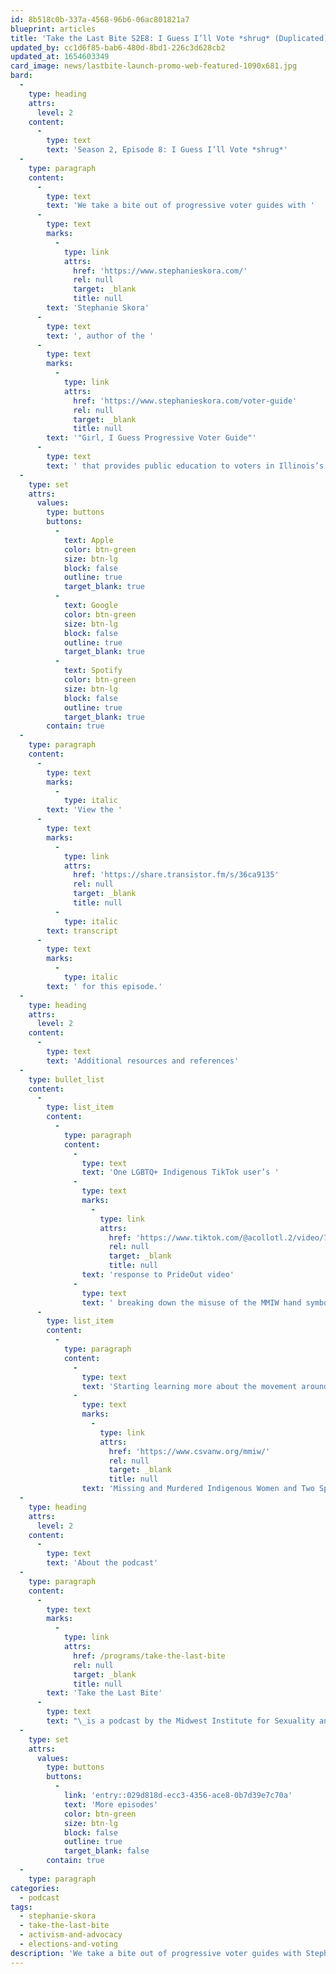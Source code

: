 ```yaml
---
id: 8b518c0b-337a-4568-96b6-06ac801821a7
blueprint: articles
title: 'Take the Last Bite S2E8: I Guess I’ll Vote *shrug* (Duplicated) (2)'
updated_by: cc1d6f85-bab6-480d-8bd1-226c3d628cb2
updated_at: 1654603349
card_image: news/lastbite-launch-promo-web-featured-1090x681.jpg
bard:
  -
    type: heading
    attrs:
      level: 2
    content:
      -
        type: text
        text: 'Season 2, Episode 8: I Guess I’ll Vote *shrug*'
  -
    type: paragraph
    content:
      -
        type: text
        text: 'We take a bite out of progressive voter guides with '
      -
        type: text
        marks:
          -
            type: link
            attrs:
              href: 'https://www.stephanieskora.com/'
              rel: null
              target: _blank
              title: null
        text: 'Stephanie Skora'
      -
        type: text
        text: ', author of the '
      -
        type: text
        marks:
          -
            type: link
            attrs:
              href: 'https://www.stephanieskora.com/voter-guide'
              rel: null
              target: _blank
              title: null
        text: '"Girl, I Guess Progressive Voter Guide"'
      -
        type: text
        text: ' that provides public education to voters in Illinois’s Cook County. We chat about the hesitancy of leftists/progressives/radicals to participate in electoral politics, how voter guides can be used as an accountability tool for politicians, and how voting is one tool of many in our social change toolbox.'
  -
    type: set
    attrs:
      values:
        type: buttons
        buttons:
          -
            text: Apple
            color: btn-green
            size: btn-lg
            block: false
            outline: true
            target_blank: true
          -
            text: Google
            color: btn-green
            size: btn-lg
            block: false
            outline: true
            target_blank: true
          -
            text: Spotify
            color: btn-green
            size: btn-lg
            block: false
            outline: true
            target_blank: true
        contain: true
  -
    type: paragraph
    content:
      -
        type: text
        marks:
          -
            type: italic
        text: 'View the '
      -
        type: text
        marks:
          -
            type: link
            attrs:
              href: 'https://share.transistor.fm/s/36ca9135'
              rel: null
              target: _blank
              title: null
          -
            type: italic
        text: transcript
      -
        type: text
        marks:
          -
            type: italic
        text: ' for this episode.'
  -
    type: heading
    attrs:
      level: 2
    content:
      -
        type: text
        text: 'Additional resources and references'
  -
    type: bullet_list
    content:
      -
        type: list_item
        content:
          -
            type: paragraph
            content:
              -
                type: text
                text: 'One LGBTQ+ Indigenous TikTok user’s '
              -
                type: text
                marks:
                  -
                    type: link
                    attrs:
                      href: 'https://www.tiktok.com/@acollotl.2/video/7104330880688065835?is_from_webapp=1&sender_device=pc&web_id=7106180880826254894'
                      rel: null
                      target: _blank
                      title: null
                text: 'response to PrideOut video'
              -
                type: text
                text: ' breaking down the misuse of the MMIW hand symbol by primarily white TikTok content creators '
      -
        type: list_item
        content:
          -
            type: paragraph
            content:
              -
                type: text
                text: 'Starting learning more about the movement around '
              -
                type: text
                marks:
                  -
                    type: link
                    attrs:
                      href: 'https://www.csvanw.org/mmiw/'
                      rel: null
                      target: _blank
                      title: null
                text: 'Missing and Murdered Indigenous Women and Two Spirit people'
  -
    type: heading
    attrs:
      level: 2
    content:
      -
        type: text
        text: 'About the podcast'
  -
    type: paragraph
    content:
      -
        type: text
        marks:
          -
            type: link
            attrs:
              href: /programs/take-the-last-bite
              rel: null
              target: _blank
              title: null
        text: 'Take the Last Bite'
      -
        type: text
        text: "\_is a podcast by the Midwest Institute for Sexuality and Gender Diversity. It's a direct counter to the Midwest Nice mentality— highlighting advocacy and activism by queer/trans communities in the Midwest region. Through each episode, we're aiming to unearth the often disregarded and unacknowledged contributions of queer and trans folks to social change through interviews, casual conversations and reflections on Midwest queer time, space, and place.\_"
  -
    type: set
    attrs:
      values:
        type: buttons
        buttons:
          -
            link: 'entry::029d818d-ecc3-4356-ace8-0b7d39e7c70a'
            text: 'More episodes'
            color: btn-green
            size: btn-lg
            block: false
            outline: true
            target_blank: false
        contain: true
  -
    type: paragraph
categories:
  - podcast
tags:
  - stephanie-skora
  - take-the-last-bite
  - activism-and-advocacy
  - elections-and-voting
description: 'We take a bite out of progressive voter guides with Stephanie Skora, author of the "Girl, I Guess Progressive Voter Guide" that provides public education to voters in Illinois’s Cook County. We chat about the hesitancy of leftists/progressives/radicals to participate in electoral politics, how voter guides can be used as an accountability tool for politicians, and how voting is one tool of many in our social change toolbox.'
---
```

